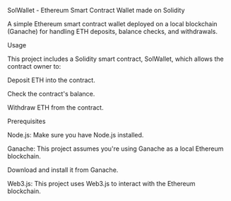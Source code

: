 SolWallet - Ethereum Smart Contract Wallet made on Solidity

A simple Ethereum smart contract wallet deployed on a local blockchain (Ganache) for handling ETH deposits, balance checks, and withdrawals.

Usage

This project includes a Solidity smart contract, SolWallet, which allows the contract owner to:

Deposit ETH into the contract.

Check the contract's balance.

Withdraw ETH from the contract.

Prerequisites

Node.js: Make sure you have Node.js installed.

Ganache: This project assumes you're using Ganache as a local Ethereum blockchain. 

Download and install it from Ganache.

Web3.js: This project uses Web3.js to interact with the Ethereum blockchain.
